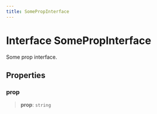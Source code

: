 ```yaml
---
title: SomePropInterface
---
```


# Interface SomePropInterface

Some prop interface.

## Properties

### prop

> **prop**: `string`
